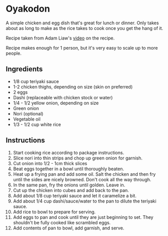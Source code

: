 # Oyakodon

A simple chicken and egg dish that's great for lunch or dinner. Only takes about as long to make as the rice takes to cook once you get the hang of it. 

Recipe taken from Adam Liaw's [video](https://www.youtube.com/watch?v=ScS3GUc38gU) on the recipe. 

Recipe makes enough for 1 person, but it's very easy to scale up to more people. 

## Ingredients

- 1/8 cup teriyaki sauce
- 1-2 chicken thighs, depending on size (skin on preferred)
- 2 eggs
- Dashi (replaceable with chicken stock or water)
- 1/4 - 1/2 yellow onion, depending on size
- Green onion
- Nori (optional)
- Vegetable oil
- 1/3 - 1/2 cup white rice

## Instructions

1. Start cooking rice according to package instructions.
2. Slice nori into thin strips and chop up green onion for garnish. 
3. Cut onion into 1/2 - 1cm thick slices
4. Beat eggs together in a bowl until thoroughly beaten. 
5. Heat up a frying pan and add some oil. Salt the chicken and then fry until the sides are nicely browned. Don't cook all the way through. 
6. In the same pan, fry the onions until golden. Leave in. 
7. Cut up the chicken into cubes and add back to the pan. 
8. Add about 1/8 cup teriyaki sauce and let it caramelize a bit. 
9. Add about 1/4 cup dashi/sauce/water to the pan to dilute the teriyaki sauce. 
10. Add rice to bowl to prepare for serving. 
11. Add eggs to pan and cook until they are just beginning to set. They shouldn't be fully cooked like scrambled eggs. 
12. Add contents of pan to bowl, add garnish, and serve.